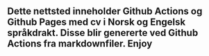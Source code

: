 ## Dette nettsted inneholder Github Actions og Github Pages med cv i Norsk og Engelsk språkdrakt. Disse blir genererte ved Github Actions fra markdownfiler. Enjoy
